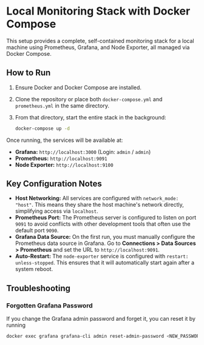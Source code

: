 # Local Monitoring Stack with Docker Compose

This setup provides a complete, self-contained monitoring stack for a local machine
using Prometheus, Grafana, and Node Exporter, all managed via Docker Compose.


## How to Run

1.  Ensure Docker and Docker Compose are installed.
2.  Clone the repository or place both `docker-compose.yml` and `prometheus.yml` in the same directory.
3.  From that directory, start the entire stack in the background:
   
      ```bash
      docker-compose up -d
      ```

Once running, the services will be available at:

- **Grafana:** `http://localhost:3000` (Login: `admin` / `admin`)
- **Prometheus:** `http://localhost:9091`
- **Node Exporter:** `http://localhost:9100`


## Key Configuration Notes

* **Host Networking:** All services are configured with `network_mode: "host"`. This means they share the host machine's network directly, simplifying access via `localhost`.
* **Prometheus Port:** The Prometheus server is configured to listen on port `9091` to avoid conflicts with other development tools that often use the default port `9090`.
* **Grafana Data Source:** On the first run, you must manually configure the Prometheus data source in Grafana. Go to **Connections > Data Sources > Prometheus** and set the URL to `http://localhost:9091`.
* **Auto-Restart:** The `node-exporter` service is configured with `restart: unless-stopped`. This ensures that it will automatically start again after a system reboot.


## Troubleshooting

### Forgotten Grafana Password

If you change the Grafana admin password and forget it, you can reset it by running

```bash
docker exec grafana grafana-cli admin reset-admin-password <NEW_PASSWORD>
```
